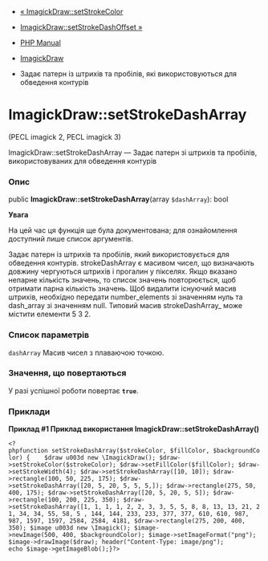 - [« ImagickDraw::setStrokeColor](imagickdraw.setstrokecolor.md)
- [ImagickDraw::setStrokeDashOffset
»](imagickdraw.setstrokedashoffset.md)

- [PHP Manual](index.md)
- [ImagickDraw](class.imagickdraw.md)
- Задає патерн із штрихів та пробілів, які використовуються для обведення
контурів

# ImagickDraw::setStrokeDashArray

(PECL imagick 2, PECL imagick 3)

ImagickDraw::setStrokeDashArray — Задає патерн зі штрихів та пробілів,
використовуваних для обведення контурів

### Опис

public **ImagickDraw::setStrokeDashArray**(array `$dashArray`): bool

**Увага**

На цей час ця функція ще була документована; для
ознайомлення доступний лише список аргументів.

Задає патерн із штрихів та пробілів, який використовується для обведення контурів.
strokeDashArray є масивом чисел, що визначають довжину
чергуються штрихів і прогалин у пікселях. Якщо вказано непарне
кількість значень, то список значень повторюється, щоб отримати
парна кількість значень. Щоб видалити існуючий масив штрихів,
необхідно передати number_elements зі значенням нуль та dash_array зі
значенням null. Типовий масив strokeDashArray\_ може містити
елементи 5 3 2.

### Список параметрів

`dashArray`
Масив чисел з плаваючою точкою.

### Значення, що повертаються

У разі успішної роботи повертає **`true`**.

### Приклади

**Приклад #1 Приклад використання **ImagickDraw::setStrokeDashArray()****

` <?phpfunction setStrokeDashArray($strokeColor, $fillColor, $backgroundColor) {    $draw u003d new \ImagickDraw(); $draw->setStrokeColor($strokeColor); $draw->setFillColor($fillColor); $draw->setStrokeWidth(4); $draw->setStrokeDashArray([10, 10]); $draw->rectangle(100, 50, 225, 175); $draw->setStrokeDashArray([20, 5, 20, 5, 5, 5,]); $draw->rectangle(275, 50, 400, 175); $draw->setStrokeDashArray([20, 5, 20, 5, 5]); $draw->rectangle(100, 200, 225, 350); $draw->setStrokeDashArray([1, 1, 1, 1, 2, 2, 3, 3, 5, 5, 8, 8, 13, 13, 21, 21, 34, 34, 55, 58, 5 , 144, 144, 233, 233, 377, 377, 610, 610, 987, 987, 1597, 1597, 2584, 2584, 4181, $draw->rectangle(275, 200, 400, 350); $image u003d new \Imagick(); $image->newImage(500, 400, $backgroundColor); $image->setImageFormat("png"); $image->drawImage($draw); header("Content-Type: image/png"); echo $image->getImageBlob();}?> `
